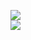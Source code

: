 [![](https://img.shields.io/badge/Made%20With-Github%20Spray-lightgrey.svg?style=for-the-badge&logo=github)](https://github.com/Annihil/github-spray#6687)  
[![](https://i.imgur.com/2DrTn0Z.gif)](https://github.com/Annihil/github-spray)
